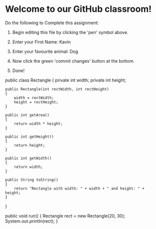 # Welcome to our GitHub classroom!

Do the following to Complete this assignment:

1. Begin editing this file by clicking the 'pen' symbol above.

2. Enter your First Name: Kavin

3. Enter your favourite animal: Dog

4. Now click the green 'commit changes' button at the bottom.

5. Done!

public class Rectangle
{
    private int width;
    private int height;
    
    public Rectangle(int rectWidth, int rectHeight)
    {
        width = rectWidth;
        height = rectHeight;
    }
    
    public int getArea()
    {
        return width * height;
    }
    
    public int getHeight()
    {
        return height;
    }
    
    public int getWidth()
    {
        return width;
    }
    
    public String toString()
    {
        return "Rectangle with width: " + width + " and height: " + height;
    }
}

public void run()
    {
        Rectangle rect = new Rectangle(20, 30);
        System.out.println(rect);
    }
